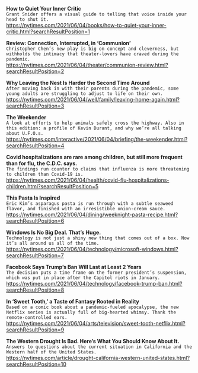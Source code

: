 **How to Quiet Your Inner Critic**\
`Grant Snider offers a visual guide to telling that voice inside your head to shut it.`\
https://nytimes.com/2021/06/04/books/how-to-quiet-your-inner-critic.html?searchResultPosition=1

**Review: Connection, Interrupted, in ‘Communion’**\
`Christopher Chen’s new play is big on concept and cleverness, but withholds the intimacy that theater-lovers have craved during the pandemic.`\
https://nytimes.com/2021/06/04/theater/communion-review.html?searchResultPosition=2

**Why Leaving the Nest Is Harder the Second Time Around**\
`After moving back in with their parents during the pandemic, some young adults are struggling to adjust to life on their own.`\
https://nytimes.com/2021/06/04/well/family/leaving-home-again.html?searchResultPosition=3

**The Weekender**\
`A look at efforts to help animals safely cross the highway. Also in this edition: a profile of Kevin Durant, and why we’re all talking about U.F.O.s.`\
https://nytimes.com/interactive/2021/06/04/briefing/the-weekender.html?searchResultPosition=4

**Covid hospitalizations are rare among children, but still more frequent than for flu, the C.D.C. says.**\
`The findings run counter to claims that influenza is more threatening to children than Covid-19 is.`\
https://nytimes.com/2021/06/04/health/covid-flu-hospitalizations-children.html?searchResultPosition=5

**This Pasta Is Inspired**\
`Eric Kim’s asparagus pasta is run through with a subtle seaweed flavor, and finished with an irresistible onion-cream sauce.`\
https://nytimes.com/2021/06/04/dining/weeknight-pasta-recipe.html?searchResultPosition=6

**Windows Is No Big Deal. That’s Huge.**\
`Technology is not just a shiny new thing that comes out of a box. Now it’s all around us all of the time.`\
https://nytimes.com/2021/06/04/technology/microsoft-windows.html?searchResultPosition=7

**Facebook Says Trump’s Ban Will Last at Least 2 Years**\
`The decision puts a time frame on the former president’s suspension, which was put in place after the Capitol riots in January.`\
https://nytimes.com/2021/06/04/technology/facebook-trump-ban.html?searchResultPosition=8

**In ‘Sweet Tooth,’ a Taste of Fantasy Rooted in Reality**\
`Based on a comic book about a pandemic-fueled apocalypse, the new Netflix series is actually full of big-hearted whimsy. Thank the remote-controlled ears.`\
https://nytimes.com/2021/06/04/arts/television/sweet-tooth-netflix.html?searchResultPosition=9

**The Western Drought Is Bad. Here’s What You Should Know About It.**\
`Answers to questions about the current situation in California and the Western half of the United States.`\
https://nytimes.com/article/drought-california-western-united-states.html?searchResultPosition=10

